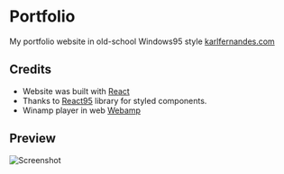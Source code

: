 # Portfolio
My portfolio website in old-school Windows95 style [karlfernandes.com](https)

## Credits
* Website was built with [React](https://github.com/facebook/react)
* Thanks to [React95](https://github.com/React95/React95) library for styled components.
* Winamp player in web [Webamp](https://github.com/captbaritone/webamp)

## Preview
![Screenshot]()
